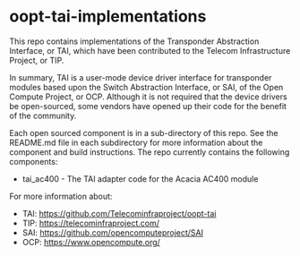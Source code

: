 # oopt-tai-implementations

This repo contains implementations of the Transponder Abstraction Interface, or 
TAI, which have been contributed to the Telecom Infrastructure Project, or TIP.

In summary, TAI is a user-mode device driver interface for transponder modules 
based upon the Switch Abstraction Interface, or SAI, of the Open Compute 
Project, or OCP. Although it is not required that the device drivers be 
open-sourced, some vendors have opened up their code for the benefit of the 
community.

Each open sourced component is in a sub-directory of this repo. See the 
README.md file in each subdirectory for more information about the component and 
build instructions. The repo currently contains the following components:

* tai_ac400 - The TAI adapter code for the Acacia AC400 module

For more information about:
* TAI: https://github.com/Telecominfraproject/oopt-tai
* TIP: https://telecominfraproject.com/
* SAI: https://github.com/opencomputeproject/SAI
* OCP: https://www.opencompute.org/

